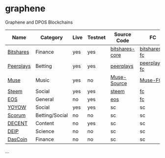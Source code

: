 # graphene
Graphene and DPOS Blockchains

| Name | Category | Live | Testnet | Source Code | FC
| --- | --- | --- | --- | --- | --- |
| [Bitshares](https://bitshares.org/) | Finance | yes | yes | [bitshares-core](https://github.com/bitshares/bitshares-core) | [bitshares-fc](https://github.com/bitshares/bitshares-fc) |
| [Peerplays](https://www.peerplays.com/) | Betting | yes | yes | [peerplays](https://github.com/PBSA/peerplays) | [peerplays-fc](https://github.com/PBSA/peerplays-fc) |
| [Muse](http://museblockchain.com/) | Music | yes | no | [Muse-Source](https://github.com/themuseblockchain/Muse-Source) | [Muse-FC](https://github.com/themuseblockchain/Muse-FC) |
| [Steem](http://steemit.com/) | Social | yes | yes | [steem](https://github.com/steemit/steem) | [fc](https://github.com/steemit/fc) |
| [EOS](https://eos.io/) | General | no | yes | [eos](https://github.com/EOSIO/eos) | [fc](https://github.com/EOSIO/eos/tree/master/libraries/fc) |
| [YOYOW](https://yoyow.org/) | Social | yes | yes | sc | sc |
| [Scorum](https://scorumcoins.com/) | Betting/Social | no | no | sc | sc |
| [DECENT](https://decent.ch/) | Content | no | yes | sc | sc |
| [DEIP](http://deip.world/) | Science | no | no | sc | sc |
| [DasCoin](https://dascoin.com) | Finance | no | no | sc | sc |




...

